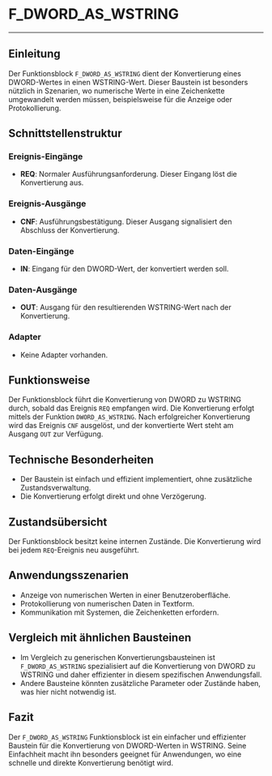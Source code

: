 # F_DWORD_AS_WSTRING

* * * * * * * * * *
## Einleitung
Der Funktionsblock `F_DWORD_AS_WSTRING` dient der Konvertierung eines DWORD-Wertes in einen WSTRING-Wert. Dieser Baustein ist besonders nützlich in Szenarien, wo numerische Werte in eine Zeichenkette umgewandelt werden müssen, beispielsweise für die Anzeige oder Protokollierung.

## Schnittstellenstruktur

### **Ereignis-Eingänge**
- **REQ**: Normaler Ausführungsanforderung. Dieser Eingang löst die Konvertierung aus.

### **Ereignis-Ausgänge**
- **CNF**: Ausführungsbestätigung. Dieser Ausgang signalisiert den Abschluss der Konvertierung.

### **Daten-Eingänge**
- **IN**: Eingang für den DWORD-Wert, der konvertiert werden soll.

### **Daten-Ausgänge**
- **OUT**: Ausgang für den resultierenden WSTRING-Wert nach der Konvertierung.

### **Adapter**
- Keine Adapter vorhanden.

## Funktionsweise
Der Funktionsblock führt die Konvertierung von DWORD zu WSTRING durch, sobald das Ereignis `REQ` empfangen wird. Die Konvertierung erfolgt mittels der Funktion `DWORD_AS_WSTRING`. Nach erfolgreicher Konvertierung wird das Ereignis `CNF` ausgelöst, und der konvertierte Wert steht am Ausgang `OUT` zur Verfügung.

## Technische Besonderheiten
- Der Baustein ist einfach und effizient implementiert, ohne zusätzliche Zustandsverwaltung.
- Die Konvertierung erfolgt direkt und ohne Verzögerung.

## Zustandsübersicht
Der Funktionsblock besitzt keine internen Zustände. Die Konvertierung wird bei jedem `REQ`-Ereignis neu ausgeführt.

## Anwendungsszenarien
- Anzeige von numerischen Werten in einer Benutzeroberfläche.
- Protokollierung von numerischen Daten in Textform.
- Kommunikation mit Systemen, die Zeichenketten erfordern.

## Vergleich mit ähnlichen Bausteinen
- Im Vergleich zu generischen Konvertierungsbausteinen ist `F_DWORD_AS_WSTRING` spezialisiert auf die Konvertierung von DWORD zu WSTRING und daher effizienter in diesem spezifischen Anwendungsfall.
- Andere Bausteine könnten zusätzliche Parameter oder Zustände haben, was hier nicht notwendig ist.

## Fazit
Der `F_DWORD_AS_WSTRING` Funktionsblock ist ein einfacher und effizienter Baustein für die Konvertierung von DWORD-Werten in WSTRING. Seine Einfachheit macht ihn besonders geeignet für Anwendungen, wo eine schnelle und direkte Konvertierung benötigt wird.